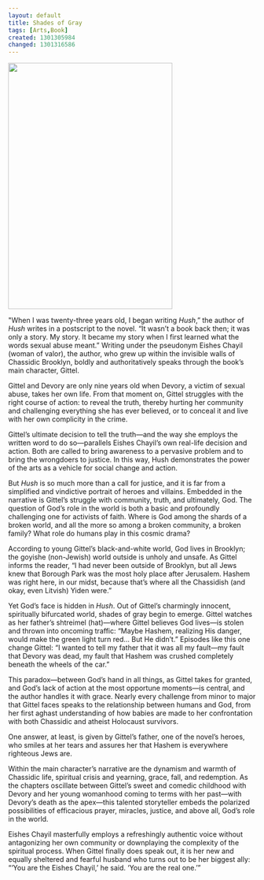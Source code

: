 ```yaml
---
layout: default
title: Shades of Gray
tags: [Arts,Book]
created: 1301305984
changed: 1301316586
---
```

<p>
	<img alt="" src="/files/5514684135_f67ff38c22.jpg" style="width: 334px; height: 500px; " /></p>
<p>
	&quot;When I was twenty-three years old, I began writing <em>Hush</em>,&rdquo; the author of <em>Hush </em>writes in a postscript to the novel. &ldquo;It wasn&rsquo;t a book back then; it was only a story. My story. It became my story when I first learned what the words sexual abuse meant.&rdquo; Writing under the pseudonym Eishes Chayil (woman of valor), the author, who grew up within the invisible walls of Chassidic Brooklyn, boldly and authoritatively speaks through the book&rsquo;s main character, Gittel.</p>
<p>
	Gittel and Devory are only nine years old when Devory, a victim of sexual abuse, takes her own life. From that moment on, Gittel struggles with the right course of action: to reveal the truth, thereby hurting her community and challenging everything she has ever believed, or to conceal it and live with her own complicity in the crime.</p>
<p>
	Gittel&rsquo;s ultimate decision to tell the truth&mdash;and the way she employs the written word to do so&mdash;parallels Eishes Chayil&rsquo;s own real-life decision and action. Both are called to bring awareness to a pervasive problem and to bring the wrongdoers to justice. In this way, Hush demonstrates the power of the arts as a vehicle for social change and action.</p>
<p>
	But <em>Hush </em>is so much more than a call for justice, and it is far from a simplified and vindictive portrait of heroes and villains. Embedded in the narrative is Gittel&rsquo;s struggle with community, truth, and ultimately, God. The question of God&rsquo;s role in the world is both a basic and profoundly challenging one for activists of faith. Where is God among the shards of a broken world, and all the more so among a broken community, a broken family? What role do humans play in this cosmic drama?</p>
<p>
	According to young Gittel&rsquo;s black-and-white world, God lives in Brooklyn; the goyishe (non-Jewish) world outside is unholy and unsafe. As Gittel informs the reader, &ldquo;I had never been outside of Brooklyn, but all Jews knew that Borough Park was the most holy place after Jerusalem. Hashem was right here, in our midst, because that&rsquo;s where all the Chassidish (and okay, even Litvish) Yiden were.&rdquo;</p>
<p>
	Yet God&rsquo;s face is hidden in <em>Hush</em>. Out of Gittel&rsquo;s charmingly innocent, spiritually bifurcated world, shades of gray begin to emerge. Gittel watches as her father&rsquo;s shtreimel (hat)&mdash;where Gittel believes God lives&mdash;is stolen and thrown into oncoming traffic: &ldquo;Maybe Hashem, realizing His danger, would make the green light turn red... But He didn&rsquo;t.&rdquo; Episodes like this one change Gittel: &ldquo;I wanted to tell my father that it was all my fault&mdash;my fault that Devory was dead, my fault that Hashem was crushed completely beneath the wheels of the car.&rdquo;</p>
<p>
	This paradox&mdash;between God&rsquo;s hand in all things, as Gittel takes for granted, and God&rsquo;s lack of action at the most opportune moments&mdash;is central, and the author handles it with grace. Nearly every challenge from minor to major that Gittel faces speaks to the relationship between humans and God, from her first aghast understanding of how babies are made to her confrontation with both Chassidic and atheist Holocaust survivors.</p>
<p>
	One answer, at least, is given by Gittel&rsquo;s father, one of the novel&rsquo;s heroes, who smiles at her tears and assures her that Hashem is everywhere righteous Jews are.</p>
<p>
	Within the main character&rsquo;s narrative are the dynamism and warmth of Chassidic life, spiritual crisis and yearning, grace, fall, and redemption. As the chapters oscillate between Gittel&rsquo;s sweet and comedic childhood with Devory and her young womanhood coming to terms with her past&mdash;with Devory&rsquo;s death as the apex&mdash;this talented storyteller embeds the polarized possibilities of efficacious prayer, miracles, justice, and above all, God&rsquo;s role in the world.</p>
<p>
	Eishes Chayil masterfully employs a refreshingly authentic voice without antagonizing her own community or downplaying the complexity of the spiritual process. When Gittel finally does speak out, it is her new and equally sheltered and fearful husband who turns out to be her biggest ally: &ldquo;&lsquo;You are the Eishes Chayil,&rsquo; he said. &lsquo;You are the real one.&rsquo;&rdquo;</p>
<p>
	&nbsp;</p>
